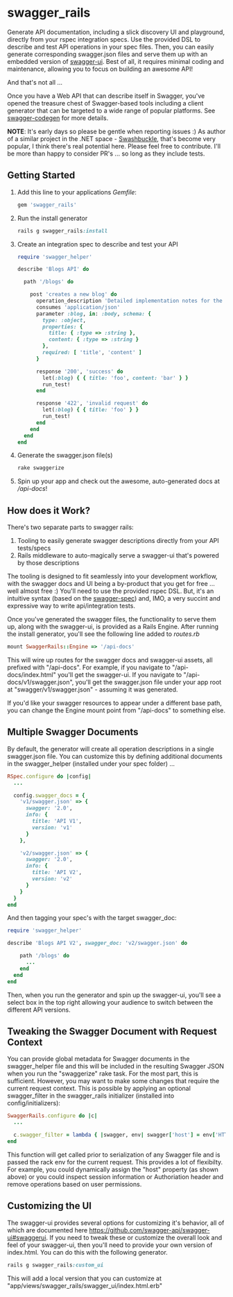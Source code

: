 swagger_rails
=========

Generate API documentation, including a slick discovery UI and playground, directly from your rspec integration specs. Use the provided DSL to describe and test API operations in your spec files. Then, you can easily generate corresponding swagger.json files and serve them up with an embedded version of [swagger-ui](https://github.com/swagger-api/swagger-ui). Best of all, it requires minimal coding and maintenance, allowing you to focus on building an awesome API!

And that's not all ...

Once you have a Web API that can describe itself in Swagger, you've opened the treasure chest of Swagger-based tools including a client generator that can be targeted to a wide range of popular platforms. See [swagger-codegen](https://github.com/swagger-api/swagger-codegen) for more details.

__NOTE__: It's early days so please be gentle when reporting issues :) As author of a similar project in the .NET space - [Swashbuckle](https://github.com/domaindrivendev/Swashbuckle), that's become very popular, I think there's real potential here. Please feel free to contribute. I'll be more than happy to consider PR's ... so long as they include tests.

## Getting Started ##

1. Add this line to your applications _Gemfile_:

    ```ruby
    gem 'swagger_rails'
    ```

2. Run the install generator

    ```ruby
    rails g swagger_rails:install
    ```

3. Create an integration spec to describe and test your API

    ```ruby
    require 'swagger_helper'

    describe 'Blogs API' do

      path '/blogs' do

        post 'creates a new blog' do
          operation_description 'Detailed implementation notes for the create a new blog API endpoint'
          consumes 'application/json'
          parameter :blog, in: :body, schema: {
            type: :object,
            properties: {
              title: { :type => :string },
              content: { :type => :string }
            },
            required: [ 'title', 'content' ]
          }

          response '200', 'success' do
            let(:blog) { { title: 'foo', content: 'bar' } }
            run_test!
          end

          response '422', 'invalid request' do
            let(:blog) { { title: 'foo' } }
            run_test!
          end
        end
      end
    end
    ```

4. Generate the swagger.json file(s)

    ```ruby
    rake swaggerize
    ```

5. Spin up your app and check out the awesome, auto-generated docs at _/api-docs_!

## How does it Work? ##

There's two separate parts to swagger rails:

1. Tooling to easily generate swagger descriptions directly from your API tests/specs  
2. Rails middleware to auto-magically serve a swagger-ui that's powered by those descriptions

The tooling is designed to fit seamlessly into your development workflow, with the swagger docs and UI being a by-product that you get for free ... well almost free :) You'll need to use the provided rspec DSL. But, it's an intuitive syntax (based on the [swagger-spec](http://swagger.io/specification/)) and, IMO, a very succint and expressive way to write api/integration tests.

Once you've generated the swagger files, the functionality to serve them up, along with the swagger-ui, is provided as a Rails Engine. After running the install generator, you'll see the following line added to _routes.rb_

  ```ruby
  mount SwaggerRails::Engine => '/api-docs'
  ```
  
This will wire up routes for the swagger docs and swagger-ui assets, all prefixed with "/api-docs". For example, if you navigate to "/api-docs/index.html" you'll get the swagger-ui. If you navigate to "/api-docs/v1/swagger.json", you'll get the swagger.json file under your app root at "swagger/v1/swagger.json" - assuming it was generated.

If you'd like your swagger resources to appear under a different base path, you can change the Engine mount point from "/api-docs" to something else.

## Multiple Swagger Documents ##

By default, the generator will create all operation descriptions in a single swagger.json file. You can customize this by defining additional documents in the swagger_helper (installed under your spec folder) ...

  ```ruby
  RSpec.configure do |config|
    ...

    config.swagger_docs = {
      'v1/swagger.json' => {
        swagger: '2.0',
        info: {
          title: 'API V1',
          version: 'v1'
        }
      },

      'v2/swagger.json' => {
        swagger: '2.0',
        info: {
          title: 'API V2',
          version: 'v2'
        }
      }
    }
  end
  ```

And then tagging your spec's with the target swagger_doc:

  ```ruby
  require 'swagger_helper'

  describe 'Blogs API V2', swagger_doc: 'v2/swagger.json' do

      path '/blogs' do
        ...
      end
    end
  end
  ```

Then, when you run the generator and spin up the swagger-ui, you'll see a select box in the top right allowing your audience to switch between the different API versions.

## Tweaking the Swagger Document with Request Context ##

You can provide global metadata for Swagger documents in the swagger_helper file and this will be included in the resulting Swagger JSON when you run the "swaggerize" rake task. For the most part, this is sufficient. However, you may want to make some changes that require the current request context. This is possible by applying an optional swagger_filter in the swagger_rails initializer (installed into config/initializers):

  ```ruby
  SwaggerRails.configure do |c|
    ...

    c.swagger_filter = lambda { |swagger, env| swagger['host'] = env['HTTP_HOST'] }
  end
  ```

This function will get called prior to serialization of any Swagger file and is passed the rack env for the current request. This provides a lot of flexibilty. For example, you could dynamically assign the "host" property (as shown above) or you could inspect session information or Authoriation header and remove operations based on user permissions.

## Customizing the UI ##

The swagger-ui provides several options for customizing it's behavior, all of which are documented here https://github.com/swagger-api/swagger-ui#swaggerui. If you need to tweak these or customize the overall look and feel of your swagger-ui, then you'll need to provide your own version of index.html. You can do this with the following generator.

```ruby
rails g swagger_rails:custom_ui
```

This will add a local version that you can customize at "app/views/swagger_rails/swagger_ui/index.html.erb"
